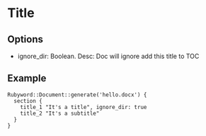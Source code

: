 # Title

## Options
+ ignore_dir: Boolean. Desc: Doc will ignore add this title to TOC

## Example
```
Rubyword::Document::generate('hello.docx') {
  section {
    title_1 "It's a title", ignore_dir: true 
    title_2 "It's a subtitle"
  }
}
```